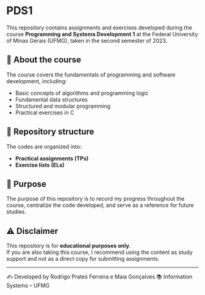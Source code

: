 # PDS1

This repository contains assignments and exercises developed during the course **Programming and Systems Development 1** at the Federal University of Minas Gerais (UFMG), taken in the second semester of 2023.

## 📌 About the course
The course covers the fundamentals of programming and software development, including:
- Basic concepts of algorithms and programming logic  
- Fundamental data structures  
- Structured and modular programming  
- Practical exercises in C  

## 📂 Repository structure
The codes are organized into:
- **Practical assignments (TPs)**  
- **Exercise lists (ELs)**  

## 🚀 Purpose
The purpose of this repository is to record my progress throughout the course, centralize the code developed, and serve as a reference for future studies.  

## ⚠️ Disclaimer
This repository is for **educational purposes only**.  
If you are also taking this course, I recommend using the content as study support and not as a direct copy for submitting assignments.  

---

✍️ Developed by Rodrigo Prates Ferreira e Maia Gonçalves 
📚 Information Systems – UFMG
